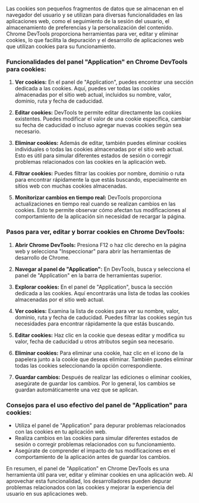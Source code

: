 Las cookies son pequeños fragmentos de datos que se almacenan en el navegador del usuario y se utilizan para diversas funcionalidades en las aplicaciones web, como el seguimiento de la sesión del usuario, el almacenamiento de preferencias y la personalización del contenido. Chrome DevTools proporciona herramientas para ver, editar y eliminar cookies, lo que facilita la depuración y el desarrollo de aplicaciones web que utilizan cookies para su funcionamiento.

### Funcionalidades del panel "Application" en Chrome DevTools para cookies:

1. **Ver cookies:** En el panel de "Application", puedes encontrar una sección dedicada a las cookies. Aquí, puedes ver todas las cookies almacenadas por el sitio web actual, incluidos su nombre, valor, dominio, ruta y fecha de caducidad.

2. **Editar cookies:** DevTools te permite editar directamente las cookies existentes. Puedes modificar el valor de una cookie específica, cambiar su fecha de caducidad o incluso agregar nuevas cookies según sea necesario.

3. **Eliminar cookies:** Además de editar, también puedes eliminar cookies individuales o todas las cookies almacenadas por el sitio web actual. Esto es útil para simular diferentes estados de sesión o corregir problemas relacionados con las cookies en la aplicación web.

4. **Filtrar cookies:** Puedes filtrar las cookies por nombre, dominio o ruta para encontrar rápidamente la que estás buscando, especialmente en sitios web con muchas cookies almacenadas.

5. **Monitorizar cambios en tiempo real:** DevTools proporciona actualizaciones en tiempo real cuando se realizan cambios en las cookies. Esto te permite observar cómo afectan tus modificaciones al comportamiento de la aplicación sin necesidad de recargar la página.

### Pasos para ver, editar y borrar cookies en Chrome DevTools:

1. **Abrir Chrome DevTools:** Presiona F12 o haz clic derecho en la página web y selecciona "Inspeccionar" para abrir las herramientas de desarrollo de Chrome.

2. **Navegar al panel de "Application":** En DevTools, busca y selecciona el panel de "Application" en la barra de herramientas superior.

3. **Explorar cookies:** En el panel de "Application", busca la sección dedicada a las cookies. Aquí encontrarás una lista de todas las cookies almacenadas por el sitio web actual.

4. **Ver cookies:** Examina la lista de cookies para ver su nombre, valor, dominio, ruta y fecha de caducidad. Puedes filtrar las cookies según tus necesidades para encontrar rápidamente la que estás buscando.

5. **Editar cookies:** Haz clic en la cookie que deseas editar y modifica su valor, fecha de caducidad u otros atributos según sea necesario.

6. **Eliminar cookies:** Para eliminar una cookie, haz clic en el icono de la papelera junto a la cookie que deseas eliminar. También puedes eliminar todas las cookies seleccionando la opción correspondiente.

7. **Guardar cambios:** Después de realizar las ediciones o eliminar cookies, asegúrate de guardar los cambios. Por lo general, los cambios se guardan automáticamente una vez que se aplican.

### Consejos para el uso efectivo del panel de "Application" para cookies:

- Utiliza el panel de "Application" para depurar problemas relacionados con las cookies en tu aplicación web.
- Realiza cambios en las cookies para simular diferentes estados de sesión o corregir problemas relacionados con su funcionamiento.
- Asegúrate de comprender el impacto de tus modificaciones en el comportamiento de la aplicación antes de guardar los cambios.

En resumen, el panel de "Application" en Chrome DevTools es una herramienta útil para ver, editar y eliminar cookies en una aplicación web. Al aprovechar esta funcionalidad, los desarrolladores pueden depurar problemas relacionados con las cookies y mejorar la experiencia del usuario en sus aplicaciones web.